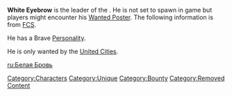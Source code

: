 **White Eyebrow** is the leader of the [](White_Eyebrow_Clan.md). He is not set to spawn in game but
players might encounter his [Wanted Poster](Wanted_Posters.md "wikilink").
The following information is from
[FCS](Forgotten_Construction_Set.md "wikilink").

He has a Brave [Personality](Personality.md "wikilink").

He is only wanted by the [United Cities](03%20-%20Projects%20&%20Wikis/Kenshi/Kenshi%20Wiki/Kenshi%20Wiki%20Template/United_Cities.md "wikilink").

[ru:Белая Бровь](ru:Белая_Бровь "wikilink")

[Category:Characters](Category:Characters "wikilink")
[Category:Unique](Category:Unique "wikilink")
[Category:Bounty](Category:Bounty "wikilink") [Category:Removed
Content](Category:Removed_Content "wikilink")